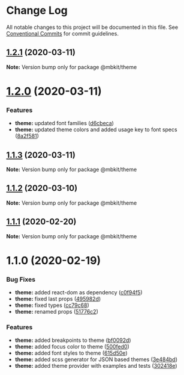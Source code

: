 # Change Log

All notable changes to this project will be documented in this file.
See [Conventional Commits](https://conventionalcommits.org) for commit guidelines.

## [1.2.1](https://github.com/mindbody/design-system/compare/@mbkit/theme@1.2.0...@mbkit/theme@1.2.1) (2020-03-11)

**Note:** Version bump only for package @mbkit/theme






# [1.2.0](https://github.com/mindbody/design-system/compare/@mbkit/theme@1.1.1...@mbkit/theme@1.2.0) (2020-03-11)


### Features

* **theme:** updated font families ([d6cbeca](https://github.com/mindbody/design-system/commit/d6cbecaf70d6badd9d5714c10bbf145d9b788fcf))
* **theme:** updated theme colors and added usage key to font specs ([8a2f581](https://github.com/mindbody/design-system/commit/8a2f581086102456e504f15de2d43e078385b6d2))

## [1.1.3](https://github.com/mindbody/design-system/compare/@mbkit/theme@1.1.2...@mbkit/theme@1.1.3) (2020-03-11)

**Note:** Version bump only for package @mbkit/theme





## [1.1.2](https://github.com/mindbody/design-system/compare/@mbkit/theme@1.1.1...@mbkit/theme@1.1.2) (2020-03-10)

**Note:** Version bump only for package @mbkit/theme





## [1.1.1](https://github.com/mindbody/design-system/compare/@mbkit/theme@1.1.0...@mbkit/theme@1.1.1) (2020-02-20)

**Note:** Version bump only for package @mbkit/theme





# 1.1.0 (2020-02-19)


### Bug Fixes

* **theme:** added react-dom as dependency ([c0f94f5](https://github.com/mindbody/design-system/commit/c0f94f589eef729f7490880f7ebb1d2f4f851e81))
* **theme:** fixed last props ([495982d](https://github.com/mindbody/design-system/commit/495982d3fa8cdc61eb6e6c67cf73826d5b315897))
* **theme:** fixed types ([cc79c68](https://github.com/mindbody/design-system/commit/cc79c683df785848f75c19491194d007a092dd31))
* **theme:** renamed props ([51776c2](https://github.com/mindbody/design-system/commit/51776c23d03ae65d7fd35ac0c14f55969d48a3cc))


### Features

* **theme:** added breakpoints to theme ([bf0092d](https://github.com/mindbody/design-system/commit/bf0092d11fb624f8898c9c747031d68c90f22cc7))
* **theme:** added focus color to theme ([500fed0](https://github.com/mindbody/design-system/commit/500fed07f1ae246f68cd14bec457aee2e96410d6))
* **theme:** added font styles to theme ([615d50e](https://github.com/mindbody/design-system/commit/615d50e1526a2035e5e695f433643bcf693b917a))
* **theme:** added scss generator for JSON based themes ([3e484bd](https://github.com/mindbody/design-system/commit/3e484bdb3e667785397578b78fadc56528287570))
* **theme:** added theme provider with examples and tests ([302418e](https://github.com/mindbody/design-system/commit/302418e5d7338328c9d3ecdd562ebabfdfd131fb))
